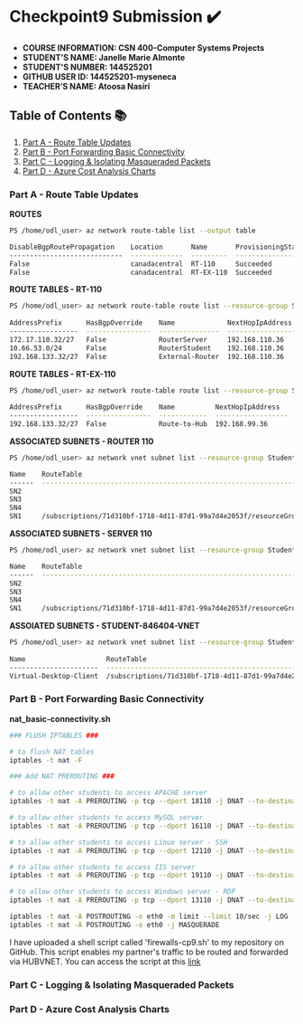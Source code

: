 # Checkpoint9 Submission ✔️

- **COURSE INFORMATION: CSN 400-Computer Systems Projects**
- **STUDENT’S NAME: Janelle Marie Almonte**
- **STUDENT'S NUMBER: 144525201**
- **GITHUB USER ID: 144525201-myseneca**
- **TEACHER’S NAME: Atoosa Nasiri**

## Table of Contents 📚
1. [Part A - Route Table Updates](#part-a--route-table-updates)
2. [Part B - Port Forwarding Basic Connectivity](#part-b--port-forwarding-basic-connectivity)
3. [Part C - Logging & Isolating Masqueraded Packets](#part-c--logging--isolating-masqueraded-packets)
4. [Part D - Azure Cost Analysis Charts](#part-d---azure-cost-analysis-charts)


### Part A - Route Table Updates

**ROUTES**

```bash
PS /home/odl_user> az network route-table list --output table                                                                                            

DisableBgpRoutePropagation    Location       Name       ProvisioningState    ResourceGroup      ResourceGuid
----------------------------  -------------  ---------  -------------------  -----------------  ------------------------------------
False                         canadacentral  RT-110     Succeeded            Student-RG-846404  1ab4a3a4-46a4-4770-a2f9-98d57568962d
False                         canadacentral  RT-EX-110  Succeeded            Student-RG-846404  650cab74-7a57-488b-972e-525f62b8a4ff
```

**ROUTE TABLES - RT-110**

```bash
PS /home/odl_user> az network route-table route list --resource-group Student-RG-846404 --route-table-name RT-110 --output table                          
                                                
AddressPrefix      HasBgpOverride    Name             NextHopIpAddress    NextHopType       ProvisioningState    ResourceGroup
-----------------  ----------------  ---------------  ------------------  ----------------  -------------------  -----------------
172.17.110.32/27   False             RouterServer     192.168.110.36      VirtualAppliance  Succeeded            Student-RG-846404
10.66.53.0/24      False             RouterStudent    192.168.110.36      VirtualAppliance  Succeeded            Student-RG-846404
192.168.133.32/27  False             External-Router  192.168.110.36      VirtualAppliance  Succeeded            Student-RG-846404
```

**ROUTE TABLES - RT-EX-110**

```bash
PS /home/odl_user> az network route-table route list --resource-group Student-RG-846404 --route-table-name RT-EX-110 --output table                       
                                              
AddressPrefix      HasBgpOverride    Name          NextHopIpAddress    NextHopType       ProvisioningState    ResourceGroup
-----------------  ----------------  ------------  ------------------  ----------------  -------------------  -----------------
192.168.133.32/27  False             Route-to-Hub  192.168.99.36       VirtualAppliance  Succeeded            Student-RG-846404
```

**ASSOCIATED SUBNETS - ROUTER 110**

```bash
PS /home/odl_user> az network vnet subnet list --resource-group Student-RG-846404 --vnet-name Router-110 --query "[].{Name:name, RouteTable:routeTable.id}" --output table

Name    RouteTable
------  --------------------------------------------------------------------------------------------------------------------------------------
SN2
SN3
SN4
SN1     /subscriptions/71d310bf-1718-4d11-87d1-99a7d4e2053f/resourceGroups/Student-RG-846404/providers/Microsoft.Network/routeTables/RT-EX-110
```

**ASSOCIATED SUBNETS - SERVER 110**

```bash
PS /home/odl_user> az network vnet subnet list --resource-group Student-RG-846404 --vnet-name Server-110 --query "[].{Name:name, RouteTable:routeTable.id}" --output table

Name    RouteTable
------  -----------------------------------------------------------------------------------------------------------------------------------
SN2
SN3
SN4
SN1     /subscriptions/71d310bf-1718-4d11-87d1-99a7d4e2053f/resourceGroups/Student-RG-846404/providers/Microsoft.Network/routeTables/RT-110
```
 
**ASSOIATED SUBNETS - STUDENT-846404-VNET**

```bash
PS /home/odl_user> az network vnet subnet list --resource-group Student-RG-846404 --vnet-name Student-846404-vnet --query "[].{Name:name, RouteTable:routeTable.id}" --output table
              
Name                    RouteTable
----------------------  -----------------------------------------------------------------------------------------------------------------------------------
Virtual-Desktop-Client  /subscriptions/71d310bf-1718-4d11-87d1-99a7d4e2053f/resourceGroups/Student-RG-846404/providers/Microsoft.Network/routeTables/RT-110
```

### Part B - Port Forwarding Basic Connectivity


**nat_basic-connectivity.sh**

```bash
### FLUSH IPTABLES ###

# to flush NAT tables
iptables -t nat -F

### Add NAT PREROUTING ###

# to allow other students to access APACHE server
iptables -t nat -A PREROUTING -p tcp --dport 18110 -j DNAT --to-destination 172.17.110.37:80

# to allow other students to access MySQL server
iptables -t nat -A PREROUTING -p tcp --dport 16110 -j DNAT --to-destination 172.17.110.37:3306

# to allow other students to access Linux server - SSH
iptables -t nat -A PREROUTING -p tcp --dport 12110 -j DNAT --to-destination 172.17.110.37:22

# to allow other students to access IIS server
iptables -t nat -A PREROUTING -p tcp --dport 19110 -j DNAT --to-destination 172.17.110.36:80

# to allow other students to access Windows server - RDP
iptables -t nat -A PREROUTING -p tcp --dport 13110 -j DNAT --to-destination 172.17.110.36:3389

iptables -t nat -A POSTROUTING -o eth0 -m limit --limit 10/sec -j LOG --log-prefix "LOG MASQUERADE"
iptables -t nat -A POSTROUTING -o eth0 -j MASQUERADE
```

I have uploaded a shell script called 'firewalls-cp9.sh' to my repository on GitHub. This script enables my partner's traffic to be routed and forwarded via HUBVNET. You can access the script at this [link](https://github.com/144525201-myseneca/CSN400-Capstone/blob/a7e8371c5a74e91b52accb3c4ce1b074486fe5ec/Checkpoint9/links/firewalls-cp9.sh)

### Part C - Logging & Isolating Masqueraded Packets



### Part D - Azure Cost Analysis Charts

